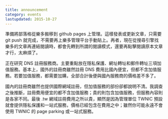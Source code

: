 ```yaml
---
title: announcement
category: events
lastupdated: 2015-10-27
---
```


準備將部落格從樂多搬移到 github pages 上管理。這樣發表或更新文章，只需要 git push 就完成，不需要再上樂多管理平台手動貼上。再者，現在從搜尋引擎找樂多的文章再連結閱讀時，都會先轉到所謂的閱讀模式，還要再點擊閱讀原本文章才行，太麻煩了。 

<!--more-->

正在研究 DNS 註冊服務商。主要重點放在隱私保護、網址轉址和郵件轉址三項加值服務。基本上，國外的註冊商雖然註冊 DNS 費用比國內便宜，但都不含加值服務。若要加值服務，都需要加購，全部合計後便與國內服務商的價格差不多了。

國內的註冊商雖然也提供國際網域註冊，但加值服務的部份卻都說明不清。我調查之後推斷，註冊費用便宜的都不含加值服務；貴的則包含加值服務，但服務內容則是各家不同。最後 .tw 網域註冊費用之所以貴，顯然是因為管理單位 TWNIC 預設就會提供隱私保護和一站式服務，價格已經包含在費用之中；雖然你可能永遠不會使用 TWNIC 的 page parking 或一站式服務。
